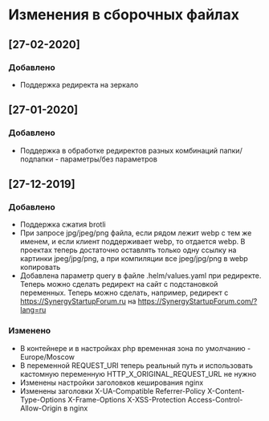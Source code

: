 # Изменения в сборочных файлах

## [27-02-2020]

### Добавлено
- Поддержка редиректа на зеркало

## [27-01-2020]

### Добавлено
- Поддержка в обработке редиректов разных комбинаций папки/подпапки - параметры/без параметров

## [27-12-2019]

### Добавлено
- Поддержка сжатия brotli
- При запросе jpg/jpeg/png файла, если рядом лежит webp с тем же именем, и если клиент поддерживает webp, то отдается webp. В проектах теперь достаточно оставлять только одну ссылку на картинки jpeg/jpg/png, а при компиляции все jpeg/jpg/png в webp копировать
- Добавлена параметр query в файле .helm/values.yaml при редиректе. Теперь можно сделать редирект на сайт с подстановкой переменных. Теперь можно сделать, например,  редирект с https://SynergyStartupForum.ru на https://SynergyStartupForum.com/?lang=ru

### Изменено
- В контейнере и в настройках php временная зона по умолчанию - Europe/Moscow
- В переменной REQUEST_URI теперь реальный путь и использовать кастомную переменную HTTP_X_ORIGINAL_REQUEST_URL не нужно
- Изменены настройки заголовков кеширования nginx
- Изменены заголовки X-UA-Compatible Referrer-Policy X-Content-Type-Options X-Frame-Options X-XSS-Protection Access-Control-Allow-Origin в nginx
